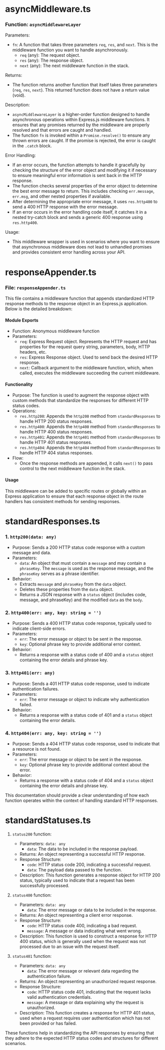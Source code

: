 # asyncMiddleware.ts

### Function: `asyncMiddlewareLayer`

Parameters:

- `fn`: A function that takes three parameters `req`, `res`, and `next`. This is the middleware function you want to handle asynchronously.
  - `req` (any): The request object.
  - `res` (any): The response object.
  - `next` (any): The next middleware function in the stack.

Returns:

- The function returns another function that itself takes three parameters (`req`, `res`, `next`). This returned function does not have a return value (void).

Description:

- `asyncMiddlewareLayer` is a higher-order function designed to handle asynchronous operations within Express.js middleware functions. It ensures that any promises returned by the middleware are properly resolved and that errors are caught and handled.
- The function `fn` is invoked within a `Promise.resolve()` to ensure any thrown errors are caught. If the promise is rejected, the error is caught in the `.catch` block.

Error Handling:

- If an error occurs, the function attempts to handle it gracefully by checking the structure of the error object and modifying it if necessary to ensure meaningful error information is sent back in the HTTP response.
- The function checks several properties of the error object to determine the best error message to return. This includes checking `err.message`, `err.msg`, and other nested properties if available.
- After determining the appropriate error message, it uses `res.http400` to send a 400 HTTP response with the error message.
- If an error occurs in the error handling code itself, it catches it in a nested try-catch block and sends a generic 400 response using `res.http400`.

Usage:

- This middleware wrapper is used in scenarios where you want to ensure that asynchronous middleware does not lead to unhandled promises and provides consistent error handling across your API.

# responseAppender.ts

### File: `responseAppender.ts`

This file contains a middleware function that appends standardized HTTP response methods to the response object in an Express.js application. Below is the detailed breakdown:

#### Module Exports

- Function: Anonymous middleware function
- Parameters:
  - `req`: Express Request object. Represents the HTTP request and has properties for the request query string, parameters, body, HTTP headers, etc.
  - `res`: Express Response object. Used to send back the desired HTTP response.
  - `next`: Callback argument to the middleware function, which, when called, executes the middleware succeeding the current middleware.

#### Functionality

- Purpose: The function is used to augment the response object with custom methods that standardize the responses for different HTTP status codes.
- Operations:
  - `res.http200`: Appends the `http200` method from `standardResponses` to handle HTTP 200 status responses.
  - `res.http400`: Appends the `http400` method from `standardResponses` to handle HTTP 400 status responses.
  - `res.http401`: Appends the `http401` method from `standardResponses` to handle HTTP 401 status responses.
  - `res.http404`: Appends the `http404` method from `standardResponses` to handle HTTP 404 status responses.
- Flow:
  - Once the response methods are appended, it calls `next()` to pass control to the next middleware function in the stack.

#### Usage

This middleware can be added to specific routes or globally within an Express application to ensure that each response object in the route handlers has consistent methods for sending responses.

# standardResponses.ts

### 1\. `http200(data: any)`

- Purpose: Sends a 200 HTTP status code response with a custom message and data.
- Parameters:
  - `data`: An object that must contain a `message` and may contain a `phraseKey`. The `message` is used as the response message, and the `phraseKey` serves as a phrase identifier.
- Behavior:
  - Extracts `message` and `phraseKey` from the `data` object.
  - Deletes these properties from the `data` object.
  - Returns a JSON response with a `status` object (includes code, message, and phraseKey) and the modified `data` as the `body`.

### 2\. `http400(err: any, key: string = '')`

- Purpose: Sends a 400 HTTP status code response, typically used to indicate client-side errors.
- Parameters:
  - `err`: The error message or object to be sent in the response.
  - `key`: Optional phrase key to provide additional error context.
- Behavior:
  - Returns a response with a status code of 400 and a `status` object containing the error details and phrase key.

### 3\. `http401(err: any)`

- Purpose: Sends a 401 HTTP status code response, used to indicate authentication failures.
- Parameters:
  - `err`: The error message or object to indicate why authentication failed.
- Behavior:
  - Returns a response with a status code of 401 and a `status` object containing the error details.

### 4\. `http404(err: any, key: string = '')`

- Purpose: Sends a 404 HTTP status code response, used to indicate that a resource is not found.
- Parameters:
  - `err`: The error message or object to be sent in the response.
  - `key`: Optional phrase key to provide additional context about the error.
- Behavior:
  - Returns a response with a status code of 404 and a `status` object containing the error details and phrase key.

This documentation should provide a clear understanding of how each function operates within the context of handling standard HTTP responses.

# standardStatuses.ts

1.  `status200` function:

    - Parameters: `data: any`
      - `data`: The data to be included in the response payload.
    - Returns: An object representing a successful HTTP response.
    - Response Structure:
      - `code`: HTTP status code 200, indicating a successful request.
      - `data`: The payload data passed to the function.
    - Description: This function generates a response object for HTTP 200 status, typically used to indicate that a request has been successfully processed.

2.  `status400` function:

    - Parameters: `data: any`
      - `data`: The error message or data to be included in the response.
    - Returns: An object representing a client error response.
    - Response Structure:
      - `code`: HTTP status code 400, indicating a bad request.
      - `message`: A message or data indicating what went wrong.
    - Description: This function is used to construct a response for HTTP 400 status, which is generally used when the request was not processed due to an issue with the request itself.

3.  `status401` function:

    - Parameters: `data: any`
      - `data`: The error message or relevant data regarding the authentication failure.
    - Returns: An object representing an unauthorized request response.
    - Response Structure:
      - `code`: HTTP status code 401, indicating that the request lacks valid authentication credentials.
      - `message`: A message or data explaining why the request is unauthorized.
    - Description: This function creates a response for HTTP 401 status, used when a request requires user authentication which has not been provided or has failed.

These functions help in standardizing the API responses by ensuring that they adhere to the expected HTTP status codes and structures for different scenarios.
